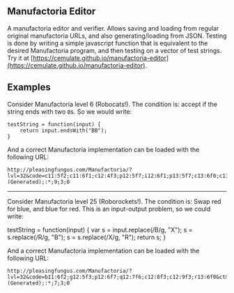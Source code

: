 ## Manufactoria Editor

A manufactoria editor and verifier.
Allows saving and loading from regular original manufactoria URLs, and also generating/loading from JSON.
Testing is done by writing a simple javascript function that is equivalent to the desired Manufactoria program, and then testing on a vector of test strings.
Try it at [https://cemulate.github.io/manufactoria-editor](https://cemulate.github.io/manufactoria-editor).

## Examples

Consider Manufactoria level 6 (Robocats!).
The condition is: accept if the string ends with two `B`s.
So we would write:

	testString = function(input) {
		return input.endsWith("BB");
	}

And a correct Manufactoria implementation can be loaded with the following URL:

    http://pleasingfungus.com/Manufactoria/?lvl=32&code=c11:5f2;c11:6f1;c12:4f3;p12:5f7;i12:6f1;p13:5f7;c13:6f0;c13:11f0;c14:4f3;p14:5f6;c14:6f0;c14:11f0;c15:5f3;c15:6f3;c15:7f3;c15:8f3;c15:9f3;c15:10f3;c15:11f0&ctm=Program;(Generated);:*;9;3;0

------------------

Consider Manufactoria level 25 (Roborockets!).
The condition is: Swap red for blue, and blue for red.
This is an input-output problem, so we could write:

testString = function(input) {
	var s = input.replace(/B/g, "X");
	s = s.replace(/R/g, "B");
	s = s.replace(/X/g, "R");
	return s;
}

And a correct Manufactoria implementation can be loaded with the following URL:

    http://pleasingfungus.com/Manufactoria/?lvl=32&code=b11:6f2;g12:5f3;p12:6f7;q12:7f6;c12:8f3;c12:9f3;r13:6f0&ctm=Program;(Generated);:*;7;3;0
